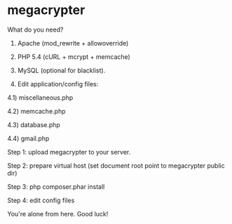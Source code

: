 megacrypter
===========

What do you need?


1) Apache (mod_rewrite + allowoverride)

2) PHP 5.4 (cURL + mcrypt + memcache)

3) MySQL (optional for blacklist).

4) Edit application/config files: 

4.1) miscellaneous.php

4.2) memcache.php

4.3) database.php

4.4) gmail.php

Step 1: upload megacrypter to your server.

Step 2: prepare virtual host (set document root point to megacrypter public dir)

Step 3: php composer.phar install

Step 4: edit config files

You're alone from here. Good luck!

